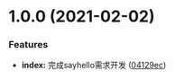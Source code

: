 # 1.0.0 (2021-02-02)


### Features

* **index:** 完成sayhello需求开发 ([04129ec](https://coding.jd.com/yangyiyuan5/git-branch-management/commits/04129ecaa0e850d1addf9a37a70ff49cc387ba9d))



